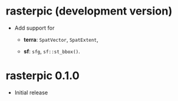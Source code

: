 # rasterpic (development version)

-   Add support for

    -   **terra**: `SpatVector`, `SpatExtent`,

    -   **sf**: `sfg`, `sf::st_bbox()`.

# rasterpic 0.1.0

-   Initial release
